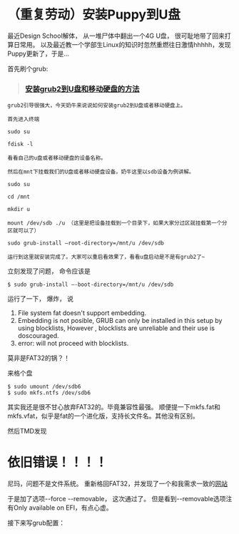# （重复劳动）安装Puppy到U盘

最近Design School解体， 从一堆尸体中翻出一个4G U盘， 很可耻地带了回来打算日常用。
以及最近教一个学部生Linux的知识时忽然重燃往日激情hhhhh，发现Puppy更新了，于是...

首先刷个grub:
> ### [安装grub2到U盘和移动硬盘的方法](https://www.nenew.net/install-grub2-u-disk-hard-disk.html)
```
grub2引导很强大，今天奶牛来说说如何安装grub2到U盘或者移动硬盘上。

首先进入终端

sudo su

fdisk -l

看看自己的u盘或者移动硬盘的设备名称。

然后在mnt下挂载我们的U盘或者移动硬盘设备。奶牛这里以sdb设备为例讲解。

sudo su

cd /mnt

mkdir u

mount /dev/sdb ./u （这里是把设备挂载到一个目录下，如果大家分过区就挂载第一个分区就可以了）

sudo grub-install –root-directory=/mnt/u /dev/sdb

运行到这里就安装完成了。大家可以重启看效果了，看看u盘启动是不是有grub2了~
```

立刻发现了问题， 命令应该是

```
$ sudo grub-install –-boot-directory=/mnt/u /dev/sdb
```

运行了一下， 爆炸， 说 
1. File system fat doesn't support embedding.
2. Embedding is not posible, GRUB can only be installed in this setup by using blocklists, However , blocklists are unreliable and their use is doscouraged.
3. error: will not proceed with blocklists.

莫非是FAT32的锅？！

来格个盘
```
$ sudo umount /dev/sdb6
$ sudo mkfs.ntfs /dev/sdb6
```
其实我还是很不甘心放弃FAT32的。毕竟兼容性最强。
顺便提一下mkfs.fat和mkfs.vfat，似乎是fat的一个进化版，支持长文件名。其他没有区别。


然后TMD发现
# 依旧错误！！！！

尼玛，问题不是文件系统。
重新格回FAT32，并发现了一个和我需求一致的[网站](https://www.pendrivelinux.com/install-grub2-on-usb-from-ubuntu-linux/)

于是加了选项--force --removable， 这次通过了。
但是看到--removable选项注有Only available on EFI，有点心虚。

接下来写grub配置：



